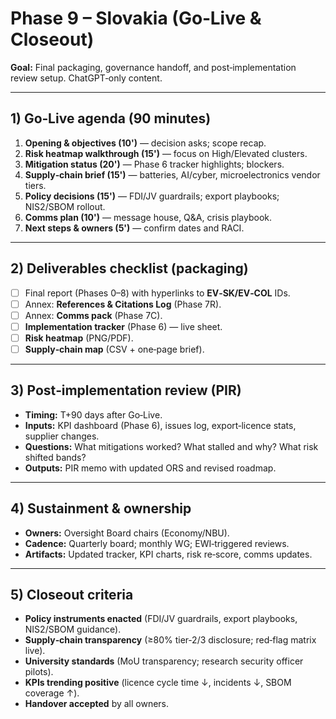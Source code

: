 # Phase 9 – Slovakia (Go‑Live & Closeout)

**Goal:** Final packaging, governance handoff, and post‑implementation review setup. ChatGPT‑only content.

---

## 1) Go‑Live agenda (90 minutes)

1. **Opening & objectives (10')** — decision asks; scope recap.  
2. **Risk heatmap walkthrough (15')** — focus on High/Elevated clusters.  
3. **Mitigation status (20')** — Phase 6 tracker highlights; blockers.  
4. **Supply‑chain brief (15')** — batteries, AI/cyber, microelectronics vendor tiers.  
5. **Policy decisions (15')** — FDI/JV guardrails; export playbooks; NIS2/SBOM rollout.  
6. **Comms plan (10')** — message house, Q&A, crisis playbook.  
7. **Next steps & owners (5')** — confirm dates and RACI.

---

## 2) Deliverables checklist (packaging)

- [ ] Final report (Phases 0–8) with hyperlinks to **EV‑SK/EV‑COL** IDs.  
- [ ] Annex: **References & Citations Log** (Phase 7R).  
- [ ] Annex: **Comms pack** (Phase 7C).  
- [ ] **Implementation tracker** (Phase 6) — live sheet.  
- [ ] **Risk heatmap** (PNG/PDF).  
- [ ] **Supply‑chain map** (CSV + one‑page brief).

---

## 3) Post‑implementation review (PIR)

- **Timing:** T+90 days after Go‑Live.  
- **Inputs:** KPI dashboard (Phase 6), issues log, export‑licence stats, supplier changes.  
- **Questions:** What mitigations worked? What stalled and why? What risk shifted bands?  
- **Outputs:** PIR memo with updated ORS and revised roadmap.

---

## 4) Sustainment & ownership

- **Owners:** Oversight Board chairs (Economy/NBU).  
- **Cadence:** Quarterly board; monthly WG; EWI‑triggered reviews.  
- **Artifacts:** Updated tracker, KPI charts, risk re‑score, comms updates.

---

## 5) Closeout criteria

- **Policy instruments enacted** (FDI/JV guardrails, export playbooks, NIS2/SBOM guidance).  
- **Supply‑chain transparency** (≥80% tier‑2/3 disclosure; red‑flag matrix live).  
- **University standards** (MoU transparency; research security officer pilots).  
- **KPIs trending positive** (licence cycle time ↓, incidents ↓, SBOM coverage ↑).  
- **Handover accepted** by all owners.